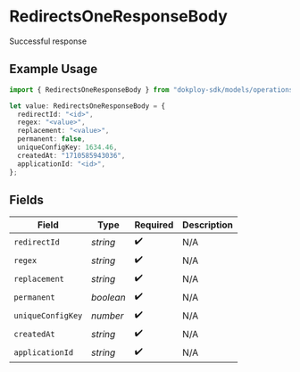 # RedirectsOneResponseBody

Successful response

## Example Usage

```typescript
import { RedirectsOneResponseBody } from "dokploy-sdk/models/operations";

let value: RedirectsOneResponseBody = {
  redirectId: "<id>",
  regex: "<value>",
  replacement: "<value>",
  permanent: false,
  uniqueConfigKey: 1634.46,
  createdAt: "1710585943036",
  applicationId: "<id>",
};
```

## Fields

| Field              | Type               | Required           | Description        |
| ------------------ | ------------------ | ------------------ | ------------------ |
| `redirectId`       | *string*           | :heavy_check_mark: | N/A                |
| `regex`            | *string*           | :heavy_check_mark: | N/A                |
| `replacement`      | *string*           | :heavy_check_mark: | N/A                |
| `permanent`        | *boolean*          | :heavy_check_mark: | N/A                |
| `uniqueConfigKey`  | *number*           | :heavy_check_mark: | N/A                |
| `createdAt`        | *string*           | :heavy_check_mark: | N/A                |
| `applicationId`    | *string*           | :heavy_check_mark: | N/A                |